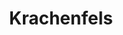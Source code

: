 ---
title: "Krachenfels"
url: /villingen-schwenningen/krachenfels-am-krebsgraben/
shop: Bäckerei
---